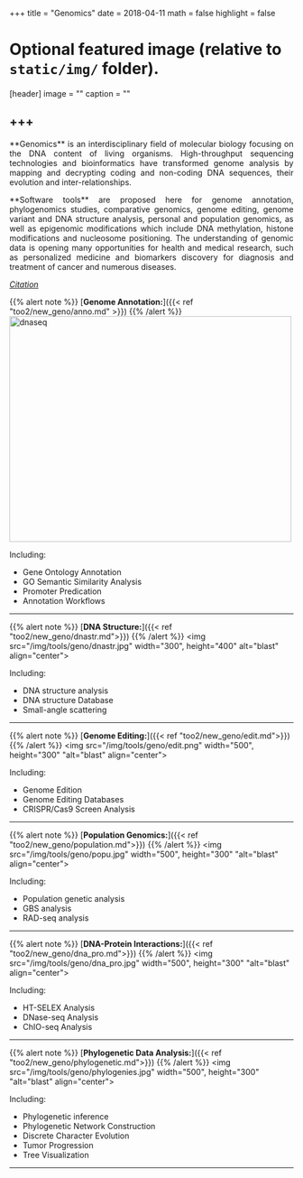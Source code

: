 +++
title = "Genomics"
date = 2018-04-11
math = false
highlight = false

# Optional featured image (relative to `static/img/` folder).
[header]
image = ""
caption = ""


+++
---

<p align="justify">**Genomics** is an interdisciplinary field of molecular biology focusing on the DNA content of living organisms. High-throughput sequencing technologies and bioinformatics have transformed genome analysis by mapping and decrypting coding and non-coding DNA sequences, their evolution and inter-relationships. 

<p align="justify">**Software tools** are proposed here for genome annotation, phylogenomics studies, comparative genomics, genome editing, genome variant and DNA structure analysis, personal and population genomics, as well as epigenomic modifications which include DNA methylation, histone modifications and nucleosome positioning. The understanding of genomic data is opening many opportunities for health and medical research, such as personalized medicine and biomarkers discovery for diagnosis and treatment of cancer and numerous diseases. 

[*Citation*](https://omictools.com/genomics2-category)

{{% alert note %}}
[**Genome Annotation:**]({{< ref "too2/new_geno/anno.md" >}})
{{% /alert %}}
<img src="/img/tools/geno/anno.jpg" width="500" height="400" alt="dnaseq" align="center">
<p align="justify">Including:

* Gene Ontology Annotation
* GO Semantic Similarity Analysis
* Promoter Predication
* Annotation Workflows


---

{{% alert note %}}
[**DNA Structure:**]({{< ref "too2/new_geno/dnastr.md">}})
{{% /alert %}}
<img src="/img/tools/geno/dnastr.jpg" width="300", height="400" alt="blast" align="center">
<p align="justify">Including: 

* DNA structure analysis
* DNA structure Database
* Small-angle scattering

---

{{% alert note %}}
[**Genome Editing:**]({{< ref "too2/new_geno/edit.md">}})
{{% /alert %}}
<img src="/img/tools/geno/edit.png" width="500", height="300" "alt="blast" align="center">
<p align="justify">Including: 

* Genome Edition
* Genome Editing Databases
* CRISPR/Cas9 Screen Analysis

---

{{% alert note %}}
[**Population Genomics:**]({{< ref "too2/new_geno/population.md">}})
{{% /alert %}}
<img src="/img/tools/geno/popu.jpg" width="500", height="300" "alt="blast" align="center">
<p align="justify">Including: 

* Population genetic analysis
* GBS analysis
* RAD-seq analysis

---

{{% alert note %}}
[**DNA-Protein Interactions:**]({{< ref "too2/new_geno/dna_pro.md">}})
{{% /alert %}}
<img src="/img/tools/geno/dna_pro.jpg" width="500", height="300" "alt="blast" align="center">
<p align="justify">Including: 

* HT-SELEX Analysis
* DNase-seq Analysis
* ChIO-seq Analysis

---

{{% alert note %}}
[**Phylogenetic Data Analysis:**]({{< ref "too2/new_geno/phylogenetic.md">}})
{{% /alert %}}
<img src="/img/tools/geno/phylogenies.jpg" width="500", height="300" "alt="blast" align="center">
<p align="justify">Including: 

* Phylogenetic inference
* Phylogenetic Network Construction
* Discrete Character Evolution
* Tumor Progression
* Tree Visualization

---
